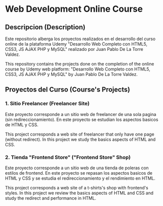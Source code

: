 # Web Development Online Course

## Descripcion (Description)

Este repositorio alberga los proyectos realizados en el desarrollo del curso online de la plataforma Udemy "Desarrollo Web Completo con HTML5, CSS3, JS AJAX PHP y MySQL" realizado por Juan Pablo De La Torre Valdez.

This repository contains the projects done on the completion of the online course by Udemy web platform: "Desarrollo Web Completo con HTML5, CSS3, JS AJAX PHP y MySQL" by Juan Pablo De La Torre Valdez.

## Proyectos del Curso (Course's Projects)

### 1. Sitio Freelancer (Freelancer Site)

Este proyecto corresponde a un sitio web de freelancer de una sola pagina (sin redireccionamiento). En este proyecto se estudian los aspectos basicos de HTML y CSS.

This project corresponds a web site of freelancer that only have one page (without redirect). In this project we study the basics aspects of HTML and CSS.

### 2. Tienda "Frontend Store" ("Frontend Store" Shop)

Este proyecto corresponde a un sitio web de una tienda de poleras con estilos de frontend. En este proyecto se repasan los aspectos basicos de HTML y CSS y se estudia el redireccionamiento y el rendimiento en HTML.

This project corresponds a web site of a t-shirts's shop with frontend's styles. In this project we review the basics aspects of HTML and CSS and study the redirect and performance in HTML.
